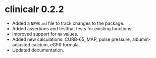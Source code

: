 # clinicalr 0.2.2

* Added a `NEWS.md` file to track changes to the package.
* Added assertions and testthat tests for existing functions.
* Improved support for `NA` values.
* Added new calculations: CURB-65, MAP, pulse pressure, albumin-adjusted calcium, eGFR formula.
* Updated documentation.
